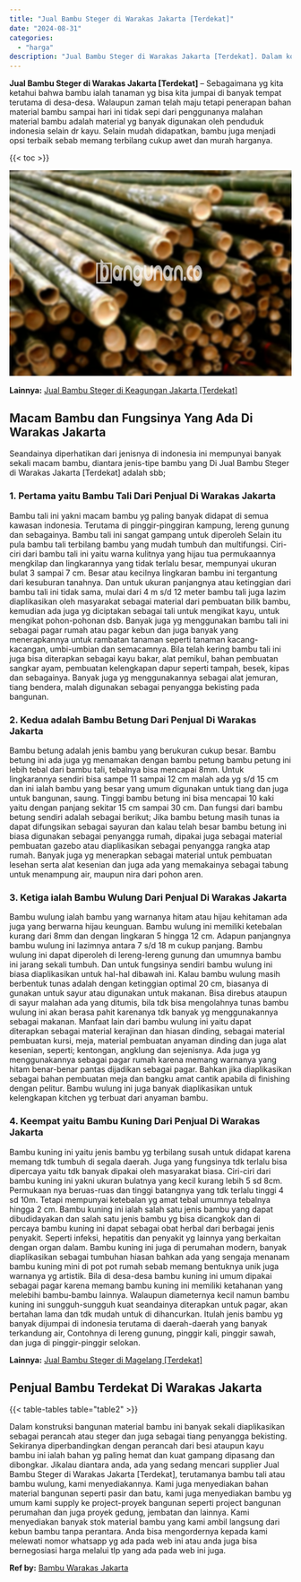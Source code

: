 ```yaml
---
title: "Jual Bambu Steger di Warakas Jakarta [Terdekat]"
date: "2024-08-31"
categories: 
  - "harga"
description: "Jual Bambu Steger di Warakas Jakarta [Terdekat]. Dalam konstruksi bangunan material bambu ini banyak sekali diaplikasikan sebagai perancah atau steger dan ju..."
---
```


**Jual Bambu Steger di Warakas Jakarta \[Terdekat\]** – Sebagaimana yg kita ketahui bahwa bambu ialah tanaman yg bisa kita jumpai di banyak tempat terutama di desa-desa. Walaupun zaman telah maju tetapi penerapan bahan material bambu sampai hari ini tidak sepi dari penggunanya malahan material bambu adalah material yg banyak digunakan oleh penduduk indonesia selain dr kayu. Selain mudah didapatkan, bambu juga menjadi opsi terbaik sebab memang terbilang cukup awet dan murah harganya.

{{< toc >}}

![Jual Bambu Steger di Warakas Jakarta [Terdekat]](/images/jual-bambu-tali-17.png)

**Lainnya:** [Jual Bambu Steger di Keagungan Jakarta \[Terdekat\]](https://bambu.bangunan.co/jual-bambu-steger-di-keagungan-jakarta-terdekat/)

## Macam Bambu dan Fungsinya Yang Ada Di Warakas Jakarta

Seandainya diperhatikan dari jenisnya di indonesia ini mempunyai banyak sekali macam bambu, diantara jenis-tipe bambu yang Di Jual Bambu Steger di Warakas Jakarta \[Terdekat\] adalah sbb;

### 1\. Pertama yaitu Bambu Tali Dari Penjual Di Warakas Jakarta

Bambu tali ini yakni macam bambu yg paling banyak didapat di semua kawasan indonesia. Terutama di pinggir-pinggiran kampung, lereng gunung dan sebagainya. Bambu tali ini sangat gampang untuk diperoleh Selain itu pula bambu tali terbilang bambu yang mudah tumbuh dan multifungsi. Ciri-ciri dari bambu tali ini yaitu warna kulitnya yang hijau tua permukaannya mengkilap dan lingkarannya yang tidak terlalu besar, mempunyai ukuran bulat 3 sampai 7 cm. Besar atau kecilnya lingkaran bambu ini tergantung dari kesuburan tanahnya. Dan untuk ukuran panjangnya atau ketinggian dari bambu tali ini tidak sama, mulai dari 4 m s/d 12 meter bambu tali juga lazim diaplikasikan oleh masyarakat sebagai material dari pembuatan bilik bambu, kemudian ada juga yg diciptakan sebagai tali untuk mengikat kayu, untuk mengikat pohon-pohonan dsb. Banyak juga yg menggunakan bambu tali ini sebagai pagar rumah atau pagar kebun dan juga banyak yang menerapkannya untuk rambatan tanaman seperti tanaman kacang-kacangan, umbi-umbian dan semacamnya. Bila telah kering bambu tali ini juga bisa diterapkan sebagai kayu bakar, alat pemikul, bahan pembuatan sangkar ayam, pembuatan kelengkapan dapur seperti tampah, besek, kipas dan sebagainya. Banyak juga yg menggunakannya sebagai alat jemuran, tiang bendera, malah digunakan sebagai penyangga bekisting pada bangunan.

### 2\. Kedua adalah Bambu Betung Dari Penjual Di Warakas Jakarta

Bambu betung adalah jenis bambu yang berukuran cukup besar. Bambu betung ini ada juga yg menamakan dengan bambu petung bambu petung ini lebih tebal dari bambu tali, tebalnya bisa mencapai 8mm. Untuk lingkarannya sendiri bisa sampe 11 sampai 12 cm malah ada yg s/d 15 cm dan ini ialah bambu yang besar yang umum digunakan untuk tiang dan juga untuk bangunan, saung. Tinggi bambu betung ini bisa mencapai 10 kaki yaitu dengan panjang sekitar 15 cm sampai 30 cm. Dan fungsi dari bambu betung sendiri adalah sebagai berikut; Jika bambu betung masih tunas ia dapat difungsikan sebagai sayuran dan kalau telah besar bambu betung ini biasa digunakan sebagai penyangga rumah, dipakai juga sebagai material pembuatan gazebo atau diaplikasikan sebagai penyangga rangka atap rumah. Banyak juga yg menerapkan sebagai material untuk pembuatan lesehan serta alat kesenian dan juga ada yang memakainya sebagai tabung untuk menampung air, maupun nira dari pohon aren.

### 3\. Ketiga ialah Bambu Wulung Dari Penjual Di Warakas Jakarta

Bambu wulung ialah bambu yang warnanya hitam atau hijau kehitaman ada juga yang berwarna hijau keunguan. Bambu wulung ini memiliki ketebalan kurang dari 8mm dan dengan lingkaran 5 hingga 12 cm. Adapun panjangnya bambu wulung ini lazimnya antara 7 s/d 18 m cukup panjang. Bambu wulung ini dapat diperoleh di lereng-lereng gunung dan umumnya bambu ini jarang sekali tumbuh. Dan untuk fungsinya sendiri bambu wulung ini biasa diaplikasikan untuk hal-hal dibawah ini. Kalau bambu wulung masih berbentuk tunas adalah dengan ketinggian optimal 20 cm, biasanya di gunakan untuk sayur atau digunakan untuk makanan. Bisa direbus ataupun di sayur malahan ada yang ditumis, bila tdk bisa mengolahnya tunas bambu wulung ini akan berasa pahit karenanya tdk banyak yg menggunakannya sebagai makanan. Manfaat lain dari bambu wulung ini yaitu dapat diterapkan sebagai material kerajinan dan hiasan dinding, sebagai material pembuatan kursi, meja, material pembuatan anyaman dinding dan juga alat kesenian, seperti; kentongan, angklung dan sejenisnya. Ada juga yg menggunakannya sebagai pagar rumah karena memang warnanya yang hitam benar-benar pantas dijadikan sebagai pagar. Bahkan jika diaplikasikan sebagai bahan pembuatan meja dan bangku amat cantik apabila di finishing dengan pelitur. Bambu wulung ini juga banyak diaplikasikan untuk kelengkapan kitchen yg terbuat dari anyaman bambu.

### 4\. Keempat yaitu Bambu Kuning Dari Penjual Di Warakas Jakarta

Bambu kuning ini yaitu jenis bambu yg terbilang susah untuk didapat karena memang tdk tumbuh di segala daerah. Juga yang fungsinya tdk terlalu bisa dipercaya yaitu tdk banyak dipakai oleh masyarakat biasa. Ciri-ciri dari bambu kuning ini yakni ukuran bulatnya yang kecil kurang lebih 5 sd 8cm. Permukaan nya beruas-ruas dan tinggi batangnya yang tdk terlalu tinggi 4 sd 10m. Tetapi mempunyai ketebalan yg amat tebal umumnya tebalnya hingga 2 cm. Bambu kuning ini ialah salah satu jenis bambu yang dapat dibudidayakan dan salah satu jenis bambu yg bisa dicangkok dan di percaya bambu kuning ini dapat sebagai obat herbal dari berbagai jenis penyakit. Seperti infeksi, hepatitis dan penyakit yg lainnya yang berkaitan dengan organ dalam. Bambu kuning ini juga di perumahan modern, banyak diaplikasikan sebagai tumbuhan hiasan bahkan ada yang sengaja menanam bambu kuning mini di pot pot rumah sebab memang bentuknya unik juga warnanya yg artistik. Bila di desa-desa bambu kuning ini umum dipakai sebagai pagar karena memang bambu kuning ini memiliki ketahanan yang melebihi bambu-bambu lainnya. Walaupun diameternya kecil namun bambu kuning ini sungguh-sungguh kuat seandainya diterapkan untuk pagar, akan bertahan lama dan tdk mudah untuk di dihancurkan. Itulah jenis bambu yg banyak dijumpai di indonesia terutama di daerah-daerah yang banyak terkandung air, Contohnya di lereng gunung, pinggir kali, pinggir sawah, dan juga di pinggir-pinggir selokan.

**Lainnya:** [Jual Bambu Steger di Magelang \[Terdekat\]](https://bambu.bangunan.co/jual-bambu-steger-di-magelang-terdekat/)

## Penjual Bambu Terdekat Di Warakas Jakarta

{{< table-tables table="table2" >}}

Dalam konstruksi bangunan material bambu ini banyak sekali diaplikasikan sebagai perancah atau steger dan juga sebagai tiang penyangga bekisting. Sekiranya diperbandingkan dengan perancah dari besi ataupun kayu bambu ini ialah bahan yg paling hemat dan kuat gampang dipasang dan dibongkar. Jikalau diantara anda, ada yang sedang mencari supplier Jual Bambu Steger di Warakas Jakarta \[Terdekat\], terutamanya bambu tali atau bambu wulung, kami menyediakannya. Kami juga menyediakan bahan material bangunan seperti pasir dan batu, kami juga menyediakan bambu yg umum kami supply ke project-proyek bangunan seperti project bangunan perumahan dan juga proyek gedung, jembatan dan lainnya. Kami menyediakan banyak stok material bambu yang kami ambil langsung dari kebun bambu tanpa perantara. Anda bisa mengordernya kepada kami melewati nomor whatsapp yg ada pada web ini atau anda juga bisa bernegosiasi harga melalui tlp yang ada pada web ini juga.

**Ref by:** [Bambu Warakas Jakarta](https://id.wikipedia.org/wiki/Bambu)

